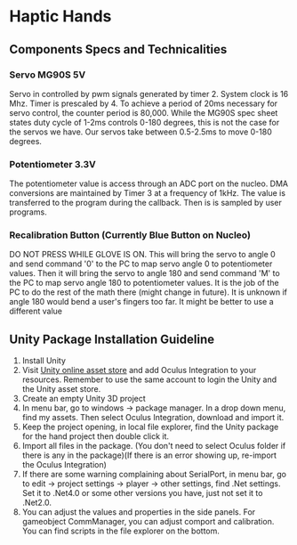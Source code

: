# Haptic Hands

## Components Specs and Technicalities

### Servo MG90S 5V
Servo in controlled by pwm signals generated by timer 2. System clock is 16 Mhz.
Timer is prescaled by 4. To achieve a period of 20ms necessary for servo control, the counter period is 80,000. 
While the MG90S spec sheet states duty cycle of 1-2ms controls 0-180 degrees, this is not the case for the servos we have.
Our servos take between 0.5-2.5ms to move 0-180 degrees.


### Potentiometer 3.3V
The potentiometer value is access through an ADC port on the nucleo. DMA conversions are maintained by Timer 3 at a frequency of 1kHz.
The value is transferred to the program during the callback. Then is is sampled by user programs.

### Recalibration Button (Currently Blue Button on Nucleo)
DO NOT PRESS WHILE GLOVE IS ON.
This will bring the servo to angle 0 and send command '0' to the PC to map servo angle 0 to potentiometer values.
Then it will bring the servo to angle 180 and send command 'M' to the PC to map servo angle 180 to potentiometer values.
It is the job of the PC to do the rest of the math there (might change in future).
It is unknown if angle 180 would bend a user's fingers too far. It might be better to use a different value

## Unity Package Installation Guideline
1. Install Unity
1. Visit [Unity online asset store](https://assetstore.unity.com/packages/tools/integration/oculus-integration-82022) and add Oculus Integration to your resources. Remember to use the same account to login the Unity and the Unity asset store.
2. Create an empty Unity 3D project
3. In menu bar, go to windows -> package manager. In a drop down menu, find my assets. Then select Oculus Integration, download and import it.
4. Keep the project opening, in local file explorer, find the Unity package for the hand project then double click it.
5. Import all files in the package. (You don't need to select Oculus folder if there is any in the package)(If there is an error showing up, re-import the Oculus Integration)
6. If there are some warning complaining about SerialPort, in menu bar, go to edit -> project settings -> player -> other settings, find .Net settings. Set it to .Net4.0 or some other versions you have, just not set it to .Net2.0.
7. You can adjust the values and properties in the side panels. For gameobject CommManager, you can adjust comport and calibration. You can find scripts in the file explorer on the bottom.


